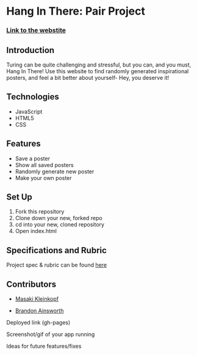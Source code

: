 # Hang In There: Pair Project

### [Link to the webstite](https://masaki-kleinkopf.github.io/hang-in-there-brandon-and-masaki/)

## Introduction 

Turing can be quite challenging and stressful, but you can, and you must, Hang In There! Use this website to find randomly generated inspirational posters, and feel a bit better about yourself- Hey, you deserve it!

## Technologies

* JavaScript
* HTML5
* CSS

## Features

* Save a poster
* Show all saved posters
* Randomly generate new poster 
* Make your own poster

## Set Up

1. Fork this repository
2. Clone down your new, forked repo
3. cd into your new, cloned repository
4. Open index.html

## Specifications and Rubric

Project spec & rubric can be found [here](https://frontend.turing.io/projects/module-1/hang-in-there.html)


## Contributors 

* [Masaki Kleinkopf](https://github.com/masaki-kleinkopf/ "Masaki Kleinkopf")


* [Brandon Ainsworth](https://github.com/BrandonAinsworth/ "Brandon Ainsworth")


Deployed link (gh-pages)

Screenshot/gif of your app running

Ideas for future features/fixes
